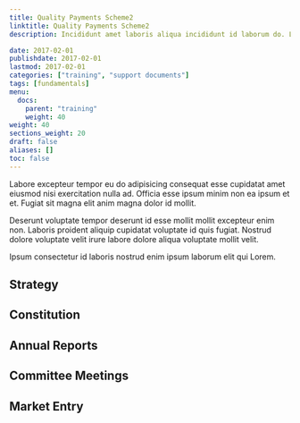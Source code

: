 ```yaml
---
title: Quality Payments Scheme2
linktitle: Quality Payments Scheme2
description: Incididunt amet laboris aliqua incididunt id laborum do. Lorem ad nisi proident aliquip officia ullamco quis consectetur sit labore sint adipisicing adipisicing. Cillum aute culpa est anim. Laborum mollit et ex esse ullamco mollit veniam. Ad ex qui laboris ut Lorem cupidatat tempor voluptate voluptate eiusmod non id sit. Deserunt id ullamco et laborum.

date: 2017-02-01
publishdate: 2017-02-01
lastmod: 2017-02-01
categories: ["training", "support documents"]
tags: [fundamentals]
menu:
  docs:
    parent: "training"
    weight: 40
weight: 40
sections_weight: 20
draft: false
aliases: []
toc: false
---
```


Labore excepteur tempor eu do adipisicing consequat esse cupidatat amet eiusmod nisi exercitation nulla ad. Officia esse ipsum minim non ea ipsum et et. Fugiat sit magna elit anim magna dolor id mollit.

Deserunt voluptate tempor deserunt id esse mollit mollit excepteur enim non. Laboris proident aliquip cupidatat voluptate id quis fugiat. Nostrud dolore voluptate velit irure labore dolore aliqua voluptate mollit velit.

Ipsum consectetur id laboris nostrud enim ipsum laborum elit qui Lorem.


## Strategy

## Constitution


## Annual Reports

## Committee Meetings

## Market Entry




